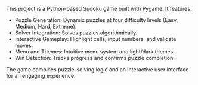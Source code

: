 This project is a Python-based Sudoku game built with Pygame. It features:

- Puzzle Generation: Dynamic puzzles at four difficulty levels (Easy, Medium, Hard, Extreme).
- Solver Integration: Solves puzzles algorithmically.
- Interactive Gameplay: Highlight cells, input numbers, and validate moves.
- Menu and Themes: Intuitive menu system and light/dark themes.
- Win Detection: Tracks progress and confirms puzzle completion.

The game combines puzzle-solving logic and an interactive user interface for an engaging experience.
